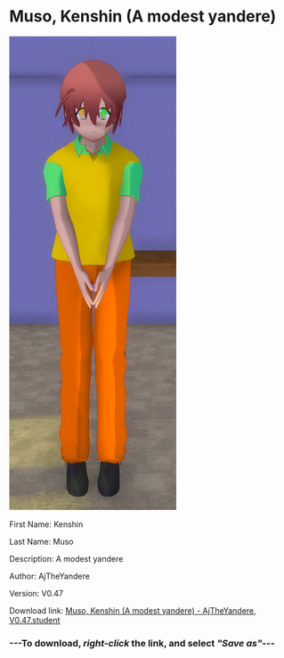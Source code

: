 # Muso, Kenshin (A modest yandere)

<img src="https://raw.githubusercontent.com/Arbiter1223/Daigaku-Gurashi-Custom-Students/master/Students/Files/Muso%2C%20Kenshin%20(A%20modest%20yandere).png" title="Muso, Kenshin (A modest yandere) - AjTheYandere, V0.47">

First Name: Kenshin

Last Name: Muso

Description: A modest yandere

Author: AjTheYandere

Version: V0.47

Download link: <a href="https://raw.githubusercontent.com/Arbiter1223/Daigaku-Gurashi-Custom-Students/master/Students/Files/Muso%2C%20Kenshin%20(A%20modest%20yandere)%20-%20AjTheYandere%2C%20V0.47.student">Muso, Kenshin (A modest yandere) - AjTheYandere, V0.47.student</a>

### ---**To download, _right-click_ the link, and select _"Save as"_**---
